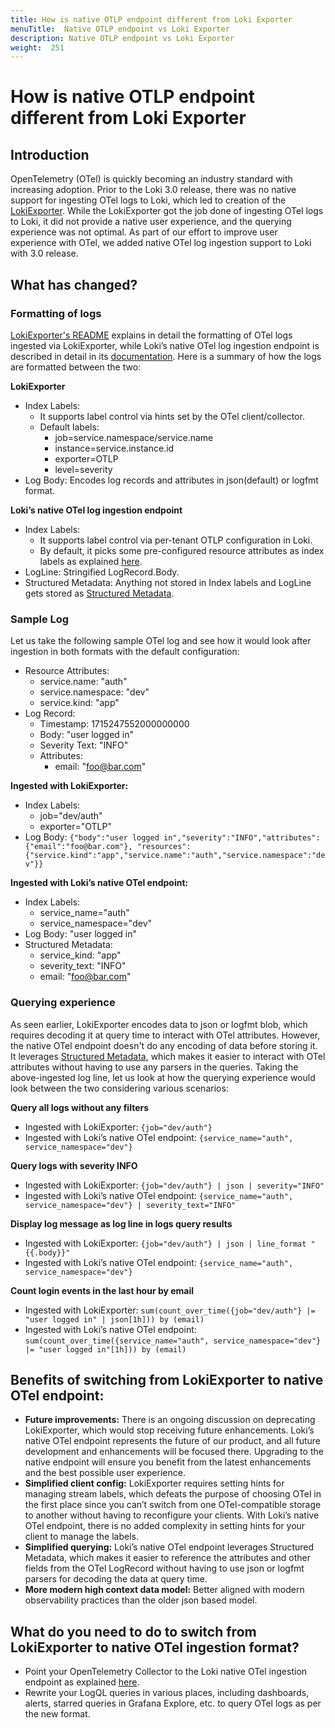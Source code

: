 ```yaml
---
title: How is native OTLP endpoint different from Loki Exporter
menuTitle:  Native OTLP endpoint vs Loki Exporter
description: Native OTLP endpoint vs Loki Exporter
weight:  251
---
```


# How is native OTLP endpoint different from Loki Exporter

## Introduction

OpenTelemetry (OTel) is quickly becoming an industry standard with increasing adoption. Prior to the Loki 3.0 release, there was no native support for ingesting OTel logs to Loki, which led to creation of the [LokiExporter](https://github.com/open-telemetry/opentelemetry-collector-contrib/blob/main/exporter/lokiexporter/README.md). While the LokiExporter got the job done of ingesting OTel logs to Loki, it did not provide a native user experience, and the querying experience was not optimal. As part of our effort to improve user experience with OTel, we added native OTel log ingestion support to Loki with 3.0 release.

## What has changed?

### Formatting of logs

[LokiExporter's README](https://github.com/open-telemetry/opentelemetry-collector-contrib/blob/main/exporter/lokiexporter/README.md) explains in detail the formatting of OTel logs ingested via LokiExporter, while Loki’s native OTel log ingestion endpoint is described in detail in its [documentation](https://grafana.com/docs/loki/<LOKI_VERSION>/send-data/otel/). Here is a summary of how the logs are formatted between the two:

**LokiExporter**

- Index Labels:
  - It supports label control via hints set by the OTel client/collector.
  - Default labels:
    - job=service.namespace/service.name
    - instance=service.instance.id
    - exporter=OTLP
    - level=severity
- Log Body: Encodes log records and attributes in json(default) or logfmt format.

**Loki’s native OTel log ingestion endpoint**

- Index Labels:
  - It supports label control via per-tenant OTLP configuration in Loki.
  - By default, it picks some pre-configured resource attributes as index labels as explained [here](https://grafana.com/docs/loki/<LOKI_VERSION>/send-data/otel/#format-considerations).
- LogLine: Stringified LogRecord.Body.
- Structured Metadata: Anything not stored in Index labels and LogLine gets stored as [Structured Metadata](https://grafana.com/docs/loki/<LOKI_VERSION>/get-started/labels/structured-metadata/).

### Sample Log

Let us take the following sample OTel log and see how it would look after ingestion in both formats with the default configuration:
- Resource Attributes:
  - service.name: "auth"
  - service.namespace: "dev"
  - service.kind: "app"
- Log Record:
  - Timestamp: 1715247552000000000
  - Body: "user logged in"
  - Severity Text: "INFO"
  - Attributes:
    - email: "foo@bar.com"

**Ingested with LokiExporter:**

- Index Labels:
  - job="dev/auth"
  - exporter="OTLP"
- Log Body: `{"body":"user logged in","severity":"INFO","attributes":{"email":"foo@bar.com"}, "resources":{"service.kind":"app","service.name":"auth","service.namespace":"dev"}}`

**Ingested with Loki’s native OTel endpoint:**

- Index Labels:
  - service_name="auth"
  - service_namespace="dev"
- Log Body: "user logged in"
- Structured Metadata:
  - service_kind: "app"
  - severity_text: "INFO"
  - email: "foo@bar.com"

### Querying experience

As seen earlier, LokiExporter encodes data to json or logfmt blob, which requires decoding it at query time to interact with OTel attributes.
However, the native OTel endpoint doesn't do any encoding of data before storing it. It leverages [Structured Metadata](https://grafana.com/docs/loki/<LOKI_VERSION>/get-started/labels/structured-metadata/), which makes it easier to interact with OTel attributes without having to use any parsers in the queries.
Taking the above-ingested log line, let us look at how the querying experience would look between the two considering various scenarios:

**Query all logs without any filters**

- Ingested with LokiExporter: `{job="dev/auth"}`
- Ingested with Loki’s native OTel endpoint: `{service_name="auth", service_namespace="dev"}`

**Query logs with severity INFO**

- Ingested with LokiExporter: `{job="dev/auth"} | json | severity="INFO"`
- Ingested with Loki’s native OTel endpoint: `{service_name="auth", service_namespace="dev"} | severity_text="INFO"`

**Display log message as log line in logs query results**

- Ingested with LokiExporter: `{job="dev/auth"} | json | line_format "{{.body}}"`
- Ingested with Loki’s native OTel endpoint: `{service_name="auth", service_namespace="dev"}`

**Count login events in the last hour by email**

- Ingested with LokiExporter: `sum(count_over_time({job="dev/auth"} |= "user logged in" | json[1h])) by (email)`
- Ingested with Loki’s native OTel endpoint: `sum(count_over_time({service_name="auth", service_namespace="dev"} |= "user logged in"[1h])) by (email)`

## Benefits of switching from LokiExporter to native OTel endpoint:

- **Future improvements:** There is an ongoing discussion on deprecating LokiExporter, which would stop receiving future enhancements. Loki’s native OTel endpoint represents the future of our product, and all future development and enhancements will be focused there. Upgrading to the native endpoint will ensure you benefit from the latest enhancements and the best possible user experience.
- **Simplified client config:** LokiExporter requires setting hints for managing stream labels, which defeats the purpose of choosing OTel in the first place since you can’t switch from one OTel-compatible storage to another without having to reconfigure your clients. With Loki’s native OTel endpoint, there is no added complexity in setting hints for your client to manage the labels.
- **Simplified querying:** Loki’s native OTel endpoint leverages Structured Metadata, which makes it easier to reference the attributes and other fields from the OTel LogRecord without having to use json or logfmt parsers for decoding the data at query time.
- **More modern high context data model:** Better aligned with modern observability practices than the older json based model.

## What do you need to do to switch from LokiExporter to native OTel ingestion format?

- Point your OpenTelemetry Collector to the Loki native OTel ingestion endpoint as explained [here](https://grafana.com/docs/loki/<LOKI_VERSION>/send-data/otel/#loki-configuration).
- Rewrite your LogQL queries in various places, including dashboards, alerts, starred queries in Grafana Explore, etc. to query OTel logs as per the new format.
